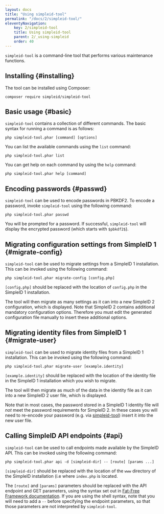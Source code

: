 ```yaml
---
layout: docs
title: "Using simpleid-tool"
permalink: "/docs/2/simpleid-tool/"
eleventyNavigation:
    key: 2/simpleid-tool
    title: Using simpleid-tool
    parent: 2/_using-simpleid
    order: 40
---
```


`simpleid-tool` is a command-line tool that performs various maintenance functions.

## Installing     {#installing}

The tool can be installed using Composer:

```shell
composer require simpleid/simpleid-tool
```

## Basic usage    {#basic}

`simpleid-tool` contains a collection of different commands.  The basic syntax for running a command is as follows:

```shell
php simpleid-tool.phar [command] [options]
```

You can list the available commands using the `list` command:

```shell
php simpleid-tool.phar list
```

You can get help on each command by using the `help` command:

```shell
php simpleid-tool.phar help [command]
```

## Encoding passwords    {#passwd}

`simpleid-tool` can be used to encode passwords in PBKDF2.  To encode a password, invoke `simpleid-tool` using the following command:

```shell
php simpleid-tool.phar passwd
```

You will be prompted for a password.  If successful, `simpleid-tool` will display the encrypted password (which starts with `$pbkdf2$`).


## Migrating configuration settings from SimpleID 1   {#migrate-config}

`simpleid-tool` can be used to migrate settings from a SimpleID 1 installation.  This can be invoked using the following command:

```shell
php simpleid-tool.phar migrate-config [config.php]
```

`[config.php]` should be replaced with the location of `config.php` in the SimpleID 1 installation.

The tool will then migrate as many settings as it can into a new SimpleID 2 configuration, which is displayed.  Note that SimpleID 2 contains additional mandatory configuration options.  Therefore you must edit the generated configuration file manually to insert these additional options.


## Migrating identity files from SimpleID 1   {#migrate-user}

`simpleid-tool` can be used to migrate identity files from a SimpleID 1 installation.  This can be invoked using the following command:

```shell
php simpleid-tool.phar migrate-user [example.identity]
```

`[example.identity]` should be replaced with the location of the identity file in the SimpleID 1 installation which you wish to migrate.

The tool will then migrate as much of the data in the identity file as it can into a new SimpleID 2 user file, which is displayed.

Note that in most cases, the password stored in a SimpleID 1 identity file will *not* meet the password requirements for SimpleID 2.  In these cases you will need to re-encode your password (e.g. via [simpleid-tool](#passwd)) insert it into the new user file.

## Calling SimpleID API endpoints {#api}
`simpleid-tool` can be used to call endpoints made available by the SimpleID API.  This can be invoked using the following command:

```shell
php simpleid-tool.phar api -d [simpleid-dir] -- [route] [params ...]
```

`[simpleid-dir]` should be replaced with the location of the `www` directory of the SimpleID installation (i.e where `index.php` is located. 

The `[route]` and `[params]` parameters should be replaced with the API endpoint and GET parameters, using the syntax set out in [Fat-Free Framework documentation](https://fatfreeframework.com/3.9/routing-engine#RoutinginCLImode).  If you are using the shell syntax, note that you will need to add a `--` before specifying the endpoint parameters, so that those parameters are not interpreted by `simpleid-tool`.
